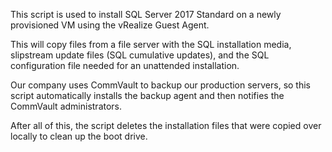 This script is used to install SQL Server 2017 Standard on a newly provisioned VM using the vRealize Guest Agent.

This will copy files from a file server with the SQL installation media, slipstream update files (SQL cumulative updates), and the SQL configuration file needed for an unattended installation. 

Our company uses CommVault to backup our production servers, so this script automatically installs the backup agent and then notifies the CommVault administrators. 

After all of this, the script deletes the installation files that were copied over locally to clean up the boot drive. 
